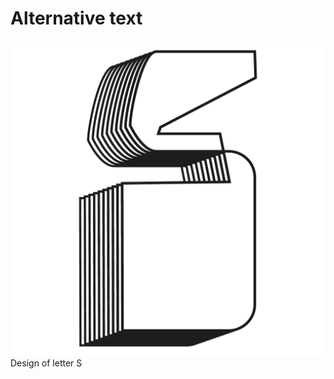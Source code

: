 
# Alternative text

![Geometricly shaped thick capital letter S, tridimensional with linear shading.](capital-S-vokounova.png)
Design of letter S


